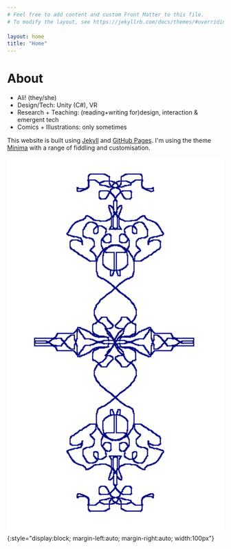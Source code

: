 ```yaml
---
# Feel free to add content and custom Front Matter to this file.
# To modify the layout, see https://jekyllrb.com/docs/themes/#overriding-theme-defaults

layout: home
title: "Home"
---
```


# About

- Ali! (they/she)
- Design/Tech: Unity (C#), VR
- Research + Teaching: (reading+writing for)design, interaction & emergent tech
- Comics + Illustrations: only sometimes

This website is built using <a href="https://jekyllrb.com/">Jekyll</a> and <a href="https://pages.github.com/"> GitHub Pages</a>. I'm using the theme <a href="https://github.com/jekyll/minima">Minima</a> with a range of fiddling and customisation.


![](/assets/img/sigil_kidpix.png){:style="display:block; margin-left:auto; margin-right:auto; width:100px"}
